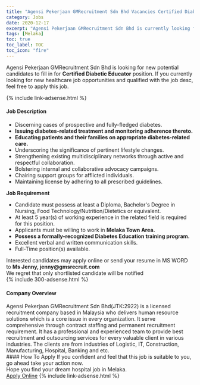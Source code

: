 ```yaml
---
title: "Agensi Pekerjaan GMRecruitment Sdn Bhd Vacancies Certified Diabetic Educator" 
category: Jobs 
date: 2020-12-17 
excerpt: "Agensi Pekerjaan GMRecruitment Sdn Bhd is currently looking for suitable person to fill in the Certified Diabetic Educator which positioned at Melaka" 
tags: [Melaka] 
toc: true 
toc_label: TOC 
toc_icon: "fire" 
--- 
```


<p>Agensi Pekerjaan GMRecruitment Sdn Bhd is looking for new potential candidates to fill in for <b>Certified Diabetic Educator</b> position. If you currently looking for new healthcare job opportunities and qualified with the job desc, feel free to apply this job.
</p>{% include link-adsense.html %} 
<div><div><div><h4>Job Description</h4></div></div><div><div><span><div><ul><li>Discerning cases of prospective and fully-fledged diabetes.</li><li><strong>Issuing diabetes-related treatment and monitoring adherence thereto.</strong></li><li><strong>Educating patients and their families on appropriate diabetes-related care.</strong></li><li>Underscoring the significance of pertinent lifestyle changes.</li><li>Strengthening existing multidisciplinary networks through active and respectful collaboration.</li><li>Bolstering internal and collaborative advocacy campaigns.</li><li>Chairing support groups for afflicted individuals.</li><li>Maintaining license by adhering to all prescribed guidelines.</li></ul><div><strong>Job Requirement</strong></div><ul><li>Candidate must possess at least a Diploma, Bachelor's Degree in Nursing, Food Technology/Nutrition/Dietetics or equivalent.</li><li>At least 5 year(s) of working experience in the related field is required for this position.</li><li>Applicants must be willing to work in <strong>Melaka Town Area.</strong></li><li><strong>Possess a formally-recognized Diabetes Education training program.</strong></li><li>Excellent verbal and written communication skills.</li><li>Full-Time position(s) available.</li></ul><div><div>Interested candidates may apply online or send your resume in MS WORD to <strong>Ms Jenny, jenny@gmsrecruit.com</strong></div><div>We regret that only shortlisted candidate will be notified</div></div></div></span></div></div></div> 
{% include 300-adsense.html %} 
<div><div><div><h4>Company Overview</h4></div></div><div><div><span><div><div>Agensi Pekerjaan GMRecruitment Sdn Bhd(JTK:2922) is a licensed recruitment company based in Malaysia who delivers human resource solutions which is a core issue in every organization. It serve comprehensive through contract staffing and permanent recruitment requirement. It has a professional and experienced team to provide best recruitment and outsourcing services for every valuable client in various industries. The clients are from industries of Logistic, IT, Construction, Manufacturing, Hospital, Banking and etc.&#160;</div></div></span></div></div></div> 
#### How To Apply 
If you confident and feel that this job is suitable to you, go ahead take your action now. <br/> 
Hope you find your dream hospital job in Melaka. <br/> 
<a href="https://www.jobstreet.com.my/en/job/certified-diabetic-educator-4445459?jobId=jobstreet-my-job-4445459&sectionRank=5&token=0~5ea3285b-58a2-47b1-bc95-11d65e76a90b&fr=SRP%20View%20In%20New%20Ta" class="btn btn--warning" target="_blank" rel="nofollow noopenner">Apply Online</a> 
{% include link-adsense.html %} 